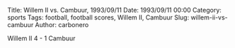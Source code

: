 Title: Willem II vs. Cambuur, 1993/09/11
Date: 1993/09/11 00:00
Category: sports
Tags: football, football scores, Willem II, Cambuur
Slug: willem-ii-vs-cambuur
Author: carbonero


Willem II 4 - 1 Cambuur

